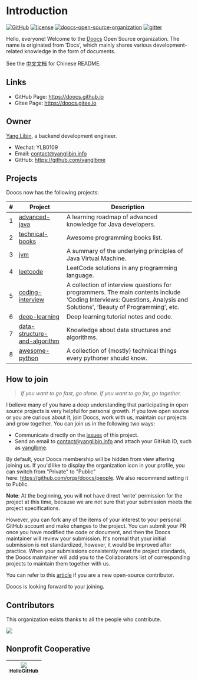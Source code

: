 # Introduction
[![GitHub](https://badgen.net/badge/icon/doocs?icon=github&label&color=green)](https://github.com/doocs)
[![license](https://badgen.net/github/license/doocs/doocs.github.io?color=green)](https://github.com/doocs/doocs.github.io/blob/master/LICENSE)
[![doocs-open-source-organization](https://badgen.net/badge/organization/join%20us/cyan)](#how-to-join)
[![gitter](https://badgen.net/badge/gitter/chat/cyan)](https://gitter.im/doocs)

Hello, everyone! Welcome to the [Doocs](https://github.com/doocs) Open Source organization. The name is originated from ‘Docs’, which mainly shares various development-related knowledge in the form of documents.

See the [中文文档](README_CN.md) for Chinese README.

## Links
- GitHub Page: https://doocs.github.io
- Gitee Page: https://doocs.gitee.io

## Owner
[Yang Libin](https://github.com/yanglbme), a backend development engineer.

- Wechat: YLB0109
- Email: [contact@yanglibin.info](mailto:contact@yanglibin.info)
- GitHub: https://github.com/yanglbme


## Projects
Doocs now has the following projects:

| # | Project | Description |
|---|---|---|
| 1 | [advanced-java](https://github.com/doocs/advanced-java) | A learning roadmap of advanced knowledge for Java developers. |
| 2 | [technical-books](https://github.com/doocs/technical-books) | Awesome programming books list. |
| 3 | [jvm](https://github.com/doocs/jvm) | A summary of the underlying principles of Java Virtual Machine. |
| 4 | [leetcode](https://github.com/doocs/leetcode) | LeetCode solutions in any programming language. |
| 5 | [coding-interview](https://github.com/doocs/coding-interview) | A collection of interview questions for programmers. The main contents include ‘Coding Interviews: Questions, Analysis and Solutions’, ‘Beauty of Programming’, etc. |
| 6 | [deep-learning](https://github.com/doocs/deep-learning) | Deep learning tutorial notes and code.  |
| 7 | [data-structure-and-algorithm](https://github.com/doocs/data-structure-and-algorithm) | Knowledge about data structures and algorithms. |
| 8 | [awesome-python](https://github.com/doocs/awesome-python) | A collection of (mostly) technical things every pythoner should know. |


## How to join
> *If you want to go fast, go alone. If you want to go far, go together.*

I believe many of you have a deep understanding that participating in open source projects is very helpful for personal growth. If you love open source or you are curious about it, join Doocs, work with us, maintain our projects and grow together. You can join us in the following two ways:

- Communicate directly on the [issues](https://github.com/doocs/doocs.github.io/issues/1) of this project.
- Send an email to [contact@yanglibin.info](mailto:contact@yanglibin.info?Subject=Join%20the%20Doocs%20Open%20Source%20organization) and attach your GitHub ID, such as [yanglbme](https://github.com/yanglbme).

By default, your Doocs membership will be hidden from view aftering joining us. If you'd like to display the organization icon in your profile, you can switch from "Private" to "Public" here: https://github.com/orgs/doocs/people. We also recommend setting it to Public.

**Note**: At the beginning, you will not have direct 'write' permission for the project at this time, because we are not sure that your submission meets the project specifications.

However, you can fork any of the items of your interest to your personal GitHub account and make changes to the project. You can submit your PR once you have modified the code or document, and then the Doocs maintainer will review your submission. It's normal that your initial submission is not standardized, however, it would be improved after practice. When your submissions consistently meet the project standards, the Doocs maintainer will add you to the Collaborators list of corresponding projects to maintain them together with us.

You can refer to this [article](https://github.com/firstcontributions/first-contributions/blob/master/README.md) if you are a new open-source contributor.

Doocs is looking forward to your joining.

## Contributors
This organization exists thanks to all the people who contribute. 

<a href="https://opencollective.com/doocs/contributors.svg?width=890&button=true"><img src="https://opencollective.com/doocs/contributors.svg?width=890&button=false" /></a>

## Nonprofit Cooperative
<table>
  <thead>
    <tr>
      <th align="center" style="width: 80px;">
        <a href="https://github.com/521xueweihan/HelloGitHub">
        <img src="https://avatars2.githubusercontent.com/u/46038309?s=200&v=4" style="max-width:100%;"><br>
          <sub>HelloGitHub</sub>
        </a><br>
      </th>
    </tr>
  </thead>
</table>